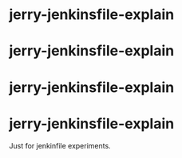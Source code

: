 # jerry-jenkinsfile-explain
# jerry-jenkinsfile-explain
# jerry-jenkinsfile-explain
# jerry-jenkinsfile-explain
Just for jenkinfile experiments. 
